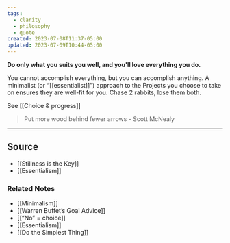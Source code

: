 ```yaml
---
tags:
  - clarity
  - philosophy
  - quote
created: 2023-07-08T11:37-05:00
updated: 2023-07-09T10:44-05:00
---
```

**Do only what you suits you well, and you'll love everything you do.**

You cannot accomplish everything, but you can accomplish anything. A minimalist (or “[[essentialist]]”) approach to the Projects you choose to take on ensures they are well-fit for you. Chase 2 rabbits, lose them both. 

See [[Choice & progress]] 

> Put more wood behind fewer arrows - Scott McNealy
> 

---

## Source
- [[Stillness is the Key]]
- [[Essentialism]]

### Related Notes
- [[Minimalism]]
- [[Warren Buffet’s Goal Advice]]
- [[“No” = choice]]
- [[Essentialism]]
- [[Do the Simplest Thing]]